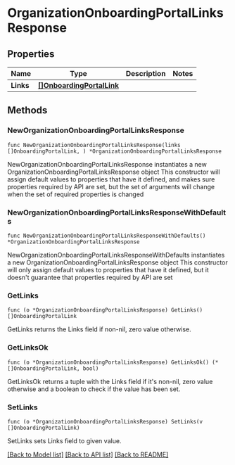 # OrganizationOnboardingPortalLinksResponse

## Properties

Name | Type | Description | Notes
------------ | ------------- | ------------- | -------------
**Links** | [**[]OnboardingPortalLink**](OnboardingPortalLink.md) |  | 

## Methods

### NewOrganizationOnboardingPortalLinksResponse

`func NewOrganizationOnboardingPortalLinksResponse(links []OnboardingPortalLink, ) *OrganizationOnboardingPortalLinksResponse`

NewOrganizationOnboardingPortalLinksResponse instantiates a new OrganizationOnboardingPortalLinksResponse object
This constructor will assign default values to properties that have it defined,
and makes sure properties required by API are set, but the set of arguments
will change when the set of required properties is changed

### NewOrganizationOnboardingPortalLinksResponseWithDefaults

`func NewOrganizationOnboardingPortalLinksResponseWithDefaults() *OrganizationOnboardingPortalLinksResponse`

NewOrganizationOnboardingPortalLinksResponseWithDefaults instantiates a new OrganizationOnboardingPortalLinksResponse object
This constructor will only assign default values to properties that have it defined,
but it doesn't guarantee that properties required by API are set

### GetLinks

`func (o *OrganizationOnboardingPortalLinksResponse) GetLinks() []OnboardingPortalLink`

GetLinks returns the Links field if non-nil, zero value otherwise.

### GetLinksOk

`func (o *OrganizationOnboardingPortalLinksResponse) GetLinksOk() (*[]OnboardingPortalLink, bool)`

GetLinksOk returns a tuple with the Links field if it's non-nil, zero value otherwise
and a boolean to check if the value has been set.

### SetLinks

`func (o *OrganizationOnboardingPortalLinksResponse) SetLinks(v []OnboardingPortalLink)`

SetLinks sets Links field to given value.



[[Back to Model list]](../README.md#documentation-for-models) [[Back to API list]](../README.md#documentation-for-api-endpoints) [[Back to README]](../README.md)


